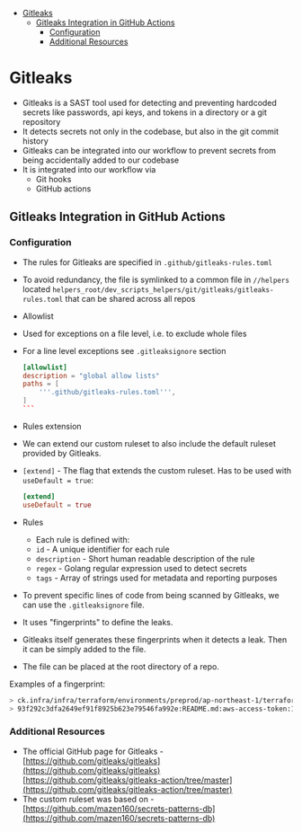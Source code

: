 <!-- toc -->

- [Gitleaks](#gitleaks)
  * [Gitleaks Integration in GitHub Actions](#gitleaks-integration-in-github-actions)
    + [Configuration](#configuration)
    + [Additional Resources](#additional-resources)

<!-- tocstop -->

# Gitleaks

- Gitleaks is a SAST tool used for detecting and preventing hardcoded secrets
  like passwords, api keys, and tokens in a directory or a git repository
- It detects secrets not only in the codebase, but also in the git commit
  history
- Gitleaks can be integrated into our workflow to prevent secrets from being
  accidentally added to our codebase
- It is integrated into our workflow via
  - Git hooks
  - GitHub actions

## Gitleaks Integration in GitHub Actions

### Configuration

- The rules for Gitleaks are specified in `.github/gitleaks-rules.toml`
- To avoid redundancy, the file is symlinked to a common file in `//helpers`
  located `helpers_root/dev_scripts_helpers/git/gitleaks/gitleaks-rules.toml`
  that can be shared across all repos

- Allowlist
- Used for exceptions on a file level, i.e. to exclude whole files
- For a line level exceptions see `.gitleaksignore` section

  ````toml
  [allowlist]
  description = "global allow lists"
  paths = [
      '''.github/gitleaks-rules.toml''',
  ]
  ```

  ````

- Rules extension
- We can extend our custom ruleset to also include the default ruleset provided
  by Gitleaks.
- `[extend]` - The flag that extends the custom ruleset. Has to be used with
  `useDefault = true`:

  ```toml
  [extend]
  useDefault = true
  ```

- Rules
  - Each rule is defined with:
  - `id` - A unique identifier for each rule
  - `description` - Short human readable description of the rule
  - `regex` - Golang regular expression used to detect secrets
  - `tags` - Array of strings used for metadata and reporting purposes

- To prevent specific lines of code from being scanned by Gitleaks, we can use
  the `.gitleaksignore` file.
- It uses "fingerprints" to define the leaks.
- Gitleaks itself generates these fingerprints when it detects a leak. Then it
  can be simply added to the file.
- The file can be placed at the root directory of a repo.

Examples of a fingerprint:

```bash
> ck.infra/infra/terraform/environments/preprod/ap-northeast-1/terraform.tfvars:rule3:429
> 93f292c3dfa2649ef91f8925b623e79546fa992e:README.md:aws-access-token:121
```

### Additional Resources

- The official GitHub page for Gitleaks -
  [https://github.com/gitleaks/gitleaks](https://github.com/gitleaks/gitleaks)
  [https://github.com/gitleaks/gitleaks-action/tree/master](https://github.com/gitleaks/gitleaks-action/tree/master)
- The custom ruleset was based on -
  [https://github.com/mazen160/secrets-patterns-db](https://github.com/mazen160/secrets-patterns-db)

